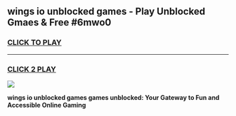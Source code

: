 
## wings io unblocked games - Play Unblocked Gmaes & Free #6mwo0
<h3>
<a href="https://premium.freeplayer.one?title=wings_io_unblocked_games&ref=03M">CLICK TO PLAY</a></h3>
<hr>

<h3>
<a href="https://premium.freeplayer.one?title=wings_io_unblocked_games&ref=03M">CLICK 2 PLAY</a>
  
</h3>

<a href="https://premium.freeplayer.one?title=wings_io_unblocked_games&ref=03M"><img src="https://clearcache.store/games.png"></a>


**wings io unblocked games games unblocked: Your Gateway to Fun and Accessible Online Gaming**
